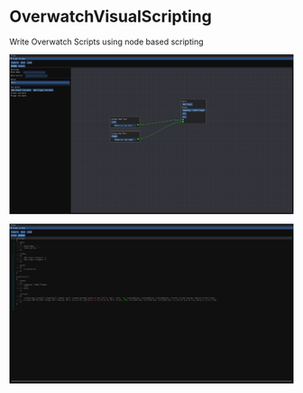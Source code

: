 # OverwatchVisualScripting
 Write Overwatch Scripts using node based scripting
 
![img](Images/img1.png)

![img](Images/img2.png)
